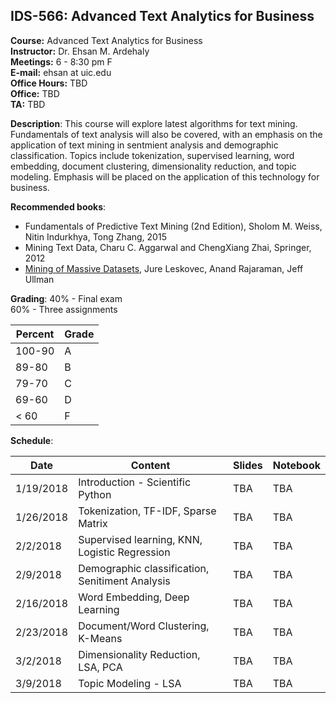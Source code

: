 ## IDS-566: Advanced Text Analytics for Business

**Course:** Advanced Text Analytics for Business<br>
**Instructor:** Dr. Ehsan M. Ardehaly <br>
**Meetings:** 6 - 8:30 pm F <br>
**E-mail:** ehsan at uic.edu <br>
**Office Hours:** TBD <br>
**Office:** TBD <br>
**TA:** TBD <br>


**Description**: This course will explore latest algorithms for text mining. Fundamentals of text analysis will also be covered, with an emphasis on the application of text mining in sentmient analysis and demographic classification. Topics include tokenization, supervised learning, word embedding, document clustering, dimensionality reduction, and topic modeling. Emphasis will be placed on the application of this technology for business.

**Recommended books**:
- Fundamentals of Predictive Text Mining (2nd Edition), Sholom M. Weiss, Nitin Indurkhya, Tong Zhang, 2015
- Mining Text Data, Charu C. Aggarwal and ChengXiang Zhai, Springer, 2012
- [Mining of Massive Datasets](http://www.mmds.org/), Jure Leskovec, Anand Rajaraman, Jeff Ullman

**Grading**:
40% - Final exam <br>
60% - Three assignments

| **Percent** | **Grade** |
|-------------|-----------|
| 100-90      | A         |
| 89-80       | B         |
| 79-70       | C         |
| 69-60       | D         |
| < 60        | F         |

**Schedule**:

|Date|Content|Slides|Notebook|
|--|--|--|--|
|1/19/2018|Introduction - Scientific Python| TBA | TBA |
|1/26/2018|Tokenization, TF-IDF, Sparse Matrix| TBA | TBA |
|2/2/2018|Supervised learning, KNN, Logistic Regression| TBA | TBA |
|2/9/2018|Demographic classification, Senitiment Analysis| TBA | TBA |
|2/16/2018|Word Embedding, Deep Learning| TBA | TBA |
|2/23/2018|Document/Word Clustering, K-Means| TBA | TBA |
|3/2/2018|Dimensionality Reduction, LSA, PCA| TBA | TBA |
|3/9/2018|Topic Modeling - LSA| TBA | TBA |

